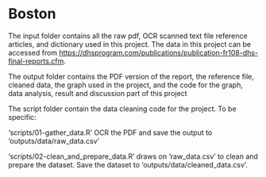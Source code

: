 # Boston

The input folder contains all the raw pdf, OCR scanned text file reference articles, and dictionary used in this project. The data in this project can be accessed from https://dhsprogram.com/publications/publication-fr108-dhs-final-reports.cfm.

The output folder contains the PDF version of the report, the reference file, cleaned data, the graph used in the project, and the code for the graph, data analysis, result and discussion part of this project 

The script folder contain the data cleaning code for the project. To be specific:

‘scripts/01-gather_data.R’ OCR the PDF and save the output to ‘outputs/data/raw_data.csv’

‘scripts/02-clean_and_prepare_data.R’ draws on ‘raw_data.csv’ to clean and prepare the dataset. Save the dataset to ‘outputs/data/cleaned_data.csv’.
